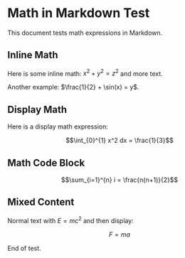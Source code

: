 # Math in Markdown Test

This document tests math expressions in Markdown.

## Inline Math
Here is some inline math: $x^2 + y^2 = z^2$ and more text.

Another example: $\frac{1}{2} + \sin(x) = y$.

## Display Math
Here is a display math expression:

$$\int_{0}^{1} x^2 dx = \frac{1}{3}$$

## Math Code Block
```math
\sum_{i=1}^{n} i = \frac{n(n+1)}{2}
```

## Mixed Content
Normal text with $E = mc^2$ and then display:

$$F = ma$$

End of test.
